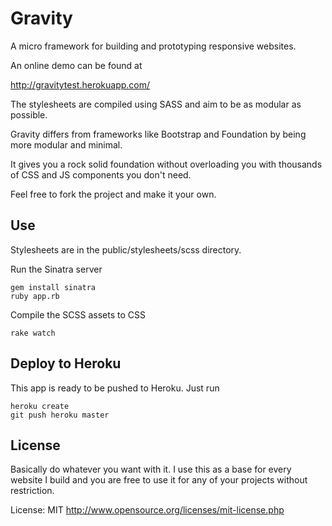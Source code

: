 # Gravity

A micro framework for building and prototyping responsive websites. 

An online demo can be found at 

http://gravitytest.herokuapp.com/

The stylesheets are compiled using SASS and aim to be as modular as possible. 

Gravity differs from frameworks like Bootstrap and Foundation by being more modular and minimal. 

It gives you a rock solid foundation without overloading you with thousands of CSS and JS components you don't need.

Feel free to fork the project and make it your own.

## Use

Stylesheets are in the public/stylesheets/scss directory.

Run the Sinatra server

```
gem install sinatra
ruby app.rb
```

Compile the SCSS assets to CSS

```
rake watch
```

## Deploy to Heroku

This app is ready to be pushed to Heroku. Just run

```
heroku create
git push heroku master
```

## License 

Basically do whatever you want with it. I use this as a base for every website I build and you are free to use it for any of your projects without restriction. 

License: MIT http://www.opensource.org/licenses/mit-license.php